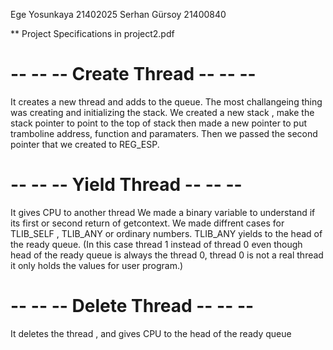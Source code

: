 
Ege Yosunkaya 21402025
Serhan Gürsoy 21400840


\** Project Specifications in project2.pdf 



# -- -- -- Create Thread -- -- --
 It creates a new thread and adds to the queue. 
 The most challangeing thing was creating and initializing the stack.
 We created a new stack , make the stack pointer to point to the top of stack
 then made a new pointer to put tramboline address, function and paramaters. 
 Then we passed the second pointer that we created to REG_ESP.
 
# -- -- -- Yield Thread -- -- -- 
 It gives CPU to another thread
 We made a binary variable to understand if its first or second return of getcontext.
 We made diffrent cases for TLIB_SELF , TLIB_ANY or ordinary numbers.
 TLIB_ANY yields to the head of the ready queue. (In this case thread 1 instead of thread 0 even though head of the ready   queue is always the thread 0, thread 0 is not a real thread it only holds the values for user program.)
 
# -- -- -- Delete Thread -- -- -- 
 It deletes the thread , and gives CPU to the head of the ready queue
 


